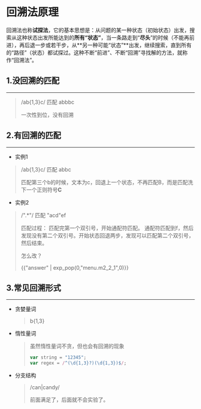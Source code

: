 # 回溯法原理

<script>
     var menu = {
        "m2_2_1":'\/\"\[\^\"\]\*\"\/'
    }
</script>



回溯法也称**试探法**，它的基本思想是：从问题的某一种状态（初始状态）出发，搜索从这种状态出发所能达到的**所有“状态”**，当一条路走到“**尽头**”的时候（不能再前进），再后退一步或若干步，从**另一种可能“状态”**出发，继续搜索，直到所有的“路径”（状态）都试探过。这种不断“前进”、不断“回溯”寻找解的方法，就称作“回溯法”。

## 1.没回溯的匹配

---------

> /ab{1,3}c/  匹配  abbbc  
>
> 一次性到位，没有回溯

## 2.有回溯的匹配

----------

* 实例1

>  /ab{1,3}c/  匹配  abbc  
>
> 匹配第三个b的时候，文本为c，回退上一个状态，不再匹配B，而是匹配洗下一个正则符号**C**

* 实例2

>  /".*"/  匹配  "acd"ef 
>
> 匹配过程： 匹配完第一个双引号，开始通配符匹配。 通配符匹配到f，然后发现没有第二个双引号。开始状态回退两步，发现可以匹配第二个双引号，然后结束。
>
> 怎么改？
>
> {{"answer" | exp_pop(0,"menu.m2_2_1",0)}}

## 3.常见回溯形式

------

* 贪婪量词

  > b{1,3}

* 惰性量词

  > 虽然惰性量词不贪，但也会有回溯的现象
  >
  > ```js
  > var string = "12345";
  > var regex = /^(\d{1,3}?)(\d{1,3})$/;
  > ```

* 分支结构

  > /can|candy/
  >
  > 前面满足了，后面就不会实验了。